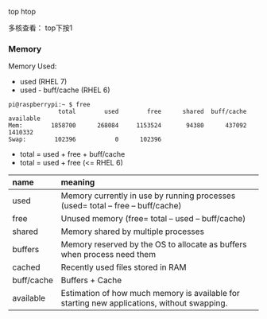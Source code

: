 top htop

多核查看： top下按1

### Memory 

Memory Used:
- used (RHEL 7)  
- used - buff/cache (RHEL 6)

```
pi@raspberrypi:~ $ free
              total        used        free      shared  buff/cache   available
Mem:        1858700      268084     1153524       94380      437092     1410332
Swap:        102396           0      102396
```

- total = used + free + buff/cache
- total = used + free (<= RHEL 6)

name|meaning
:--|:--
used |	Memory currently in use by running processes (used= total – free – buff/cache)
free |	Unused memory (free= total – used – buff/cache)
shared |	Memory shared by multiple processes
buffers |	Memory reserved by the OS to allocate as buffers when process need them
cached |	Recently used files stored in RAM
buff/cache |	Buffers + Cache
available |	Estimation of how much memory is available for starting new applications, without swapping.
